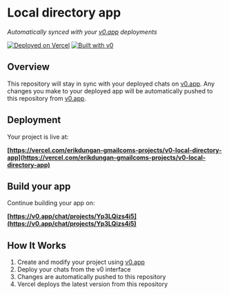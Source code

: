 # Local directory app

*Automatically synced with your [v0.app](https://v0.app) deployments*

[![Deployed on Vercel](https://img.shields.io/badge/Deployed%20on-Vercel-black?style=for-the-badge&logo=vercel)](https://vercel.com/erikdungan-gmailcoms-projects/v0-local-directory-app)
[![Built with v0](https://img.shields.io/badge/Built%20with-v0.app-black?style=for-the-badge)](https://v0.app/chat/projects/Yp3LQizs4i5)

## Overview

This repository will stay in sync with your deployed chats on [v0.app](https://v0.app).
Any changes you make to your deployed app will be automatically pushed to this repository from [v0.app](https://v0.app).

## Deployment

Your project is live at:

**[https://vercel.com/erikdungan-gmailcoms-projects/v0-local-directory-app](https://vercel.com/erikdungan-gmailcoms-projects/v0-local-directory-app)**

## Build your app

Continue building your app on:

**[https://v0.app/chat/projects/Yp3LQizs4i5](https://v0.app/chat/projects/Yp3LQizs4i5)**

## How It Works

1. Create and modify your project using [v0.app](https://v0.app)
2. Deploy your chats from the v0 interface
3. Changes are automatically pushed to this repository
4. Vercel deploys the latest version from this repository
